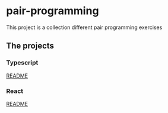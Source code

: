 # pair-programming

This project is a collection different pair programming exercises

## The projects

### Typescript

[README](typescript/README.md)

### React
[README](react/todo-list/README.md)
